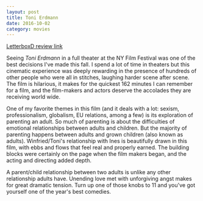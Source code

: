 ```yaml
---
layout: post
title: Toni Erdmann 
date: 2016-10-02
category: movies
---
```

 
[LetterboxD review link](http://letterboxd.com/samarthbhaskar/film/toni-erdmann/)

Seeing <em>Toni Erdmann</em> in a full theater at the NY Film Festival was one of the best decisions I've made this fall. I spend a lot of time in theaters but this cinematic experience was deeply rewarding in the presence of hundreds of other people who were all in stitches, laughing harder scene after scene. The film is hilarious, it makes for the quickest 162 minutes I can remember for a film, and the film-makers and actors deserve the accolades they are receiving world wide.

One of my favorite themes in this film (and it deals with a lot: sexism, professionalism, globalism, EU relations, among a few) is its exploration of parenting an adult. So much of parenting is about the difficulties of emotional relationships between adults and children. But the majority of parenting happens between adults and grown children (also known as adults). Winfried/Toni's relationship with Ines is beautifully drawn in this film, with ebbs and flows that feel real and properly earned. The building blocks were certainly on the page when the film makers began, and the acting and directing added depth.

A parent/child relationship between two adults is unlike any other relationship adults have. Unending love met with unforgiving angst makes for great dramatic tension. Turn up one of those knobs to 11 and you've got yourself one of the year's best comedies.